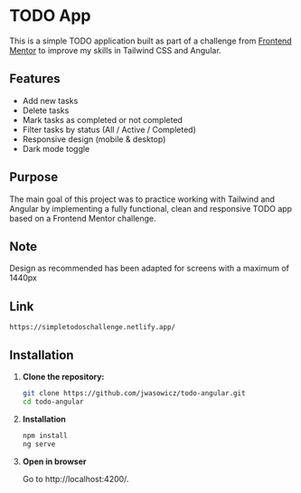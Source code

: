 # TODO App

This is a simple TODO application built as part of a challenge from [Frontend Mentor](https://www.frontendmentor.io/) to improve my skills in Tailwind CSS and Angular.

## Features

- Add new tasks
- Delete tasks
- Mark tasks as completed or not completed
- Filter tasks by status (All / Active / Completed)
- Responsive design (mobile & desktop)
- Dark mode toggle

## Purpose

The main goal of this project was to practice working with Tailwind and Angular by implementing a fully functional, clean and responsive TODO app based on a Frontend Mentor challenge.

## Note

Design as recommended has been adapted for screens with a maximum of 1440px

## Link

`https://simpletodoschallenge.netlify.app/`

## Installation

1. **Clone the repository:**

   ```bash
   git clone https://github.com/jwasowicz/todo-angular.git
   cd todo-angular
   ```

2. **Installation**

   ```bash
   npm install
   ng serve
   ```

3. **Open in browser**

   Go to http://localhost:4200/.

